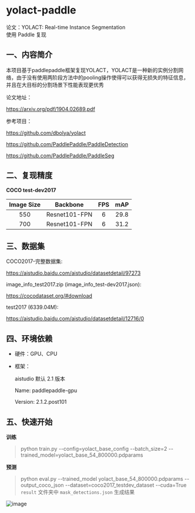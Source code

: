 # yolact-paddle

论文：YOLACT: Real-time Instance Segmentation  
使用 Paddle 复现


## 一、内容简介

本项目基于paddlepaddle框架复现YOLACT，YOLACT是一种新的实例分割网络，由于没有使用两阶段方法中的pooling操作使得可以获得无损失的特征信息，并且在大目标的分割场景下性能表现更优秀

论文地址：

https://arxiv.org/pdf/1904.02689.pdf

参考项目：

https://github.com/dbolya/yolact

https://github.com/PaddlePaddle/PaddleDetection

https://github.com/PaddlePaddle/PaddleSeg

## 二、复现精度
**COCO test-dev2017**

| Image Size | Backbone      | FPS  | mAP  |
|:----------:|:-------------:|:----:|:----:|
| 550        | Resnet101-FPN | 6 | 29.8 |
| 700        | Resnet101-FPN | 6 | 31.2 |

## 三、数据集

COCO2017-完整数据集:

https://aistudio.baidu.com/aistudio/datasetdetail/97273


image_info_test2017.zip (image_info_test-dev2017.json):

https://cocodataset.org/#download

test2017 (6339.04M):

https://aistudio.baidu.com/aistudio/datasetdetail/12716/0

## 四、环境依赖

- 硬件：GPU、CPU

- 框架：
  
  aistudio 默认 2.1 版本
  
  Name: paddlepaddle-gpu
  
  Version: 2.1.2.post101

## 五、快速开始
**训练**
> python train.py --config=yolact_base_config --batch_size=2 --trained_model=yolact_base_54_800000.pdparams

**预测**
> python eval.py --trained_model yolact_base_54_800000.pdparams --output_coco_json  --dataset=coco2017_testdev_dataset --cuda=True
`result` 文件夹中 `mask_detections.json` 生成结果

![image](https://user-images.githubusercontent.com/25956447/129172494-84c6fdb7-16ba-4009-bbaf-ff52be294e0c.png)

